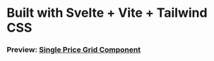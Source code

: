 # Built with Svelte + Vite + Tailwind CSS

### Preview: [Single Price Grid Component](https://single-price-grid-component-flax-eight.vercel.app/)
